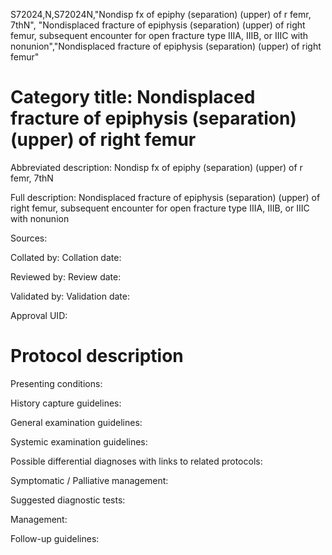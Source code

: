 S72024,N,S72024N,"Nondisp fx of epiphy (separation) (upper) of r femr, 7thN", "Nondisplaced fracture of epiphysis (separation) (upper) of right femur, subsequent encounter for open fracture type IIIA, IIIB, or IIIC with nonunion","Nondisplaced fracture of epiphysis (separation) (upper) of right femur"
# Category title: Nondisplaced fracture of epiphysis (separation) (upper) of right femur

Abbreviated description: Nondisp fx of epiphy (separation) (upper) of r femr, 7thN

Full description: Nondisplaced fracture of epiphysis (separation) (upper) of right femur, subsequent encounter for open fracture type IIIA, IIIB, or IIIC with nonunion

Sources:

Collated by:
Collation date:

Reviewed by:
Review date:

Validated by:
Validation date:

Approval UID:

# Protocol description

Presenting conditions:

History capture guidelines:

General examination guidelines:

Systemic examination guidelines:

Possible differential diagnoses with links to related protocols:

Symptomatic / Palliative management:

Suggested diagnostic tests:

Management:

Follow-up guidelines:
